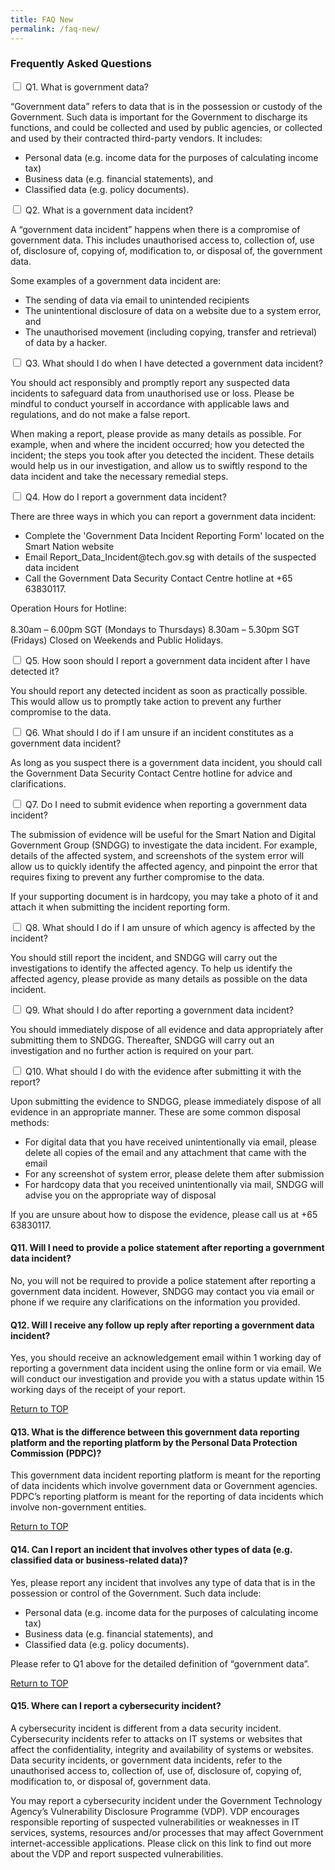 ```yaml
---
title: FAQ New
permalink: /faq-new/
---
```


<div class="row">
		<div class="col is-8 is-offset-2 print-content"><h3 id="frequently-asked-questions"><strong>Frequently Asked Questions</strong></h3>
		<div class="courseAccordion">
			<div class="row">
	  			<div class="col">
					<div class="tabs healthWellness">
						<div class="tab">
							<input type="checkbox" id="chck_Q1" />
							<label class="tab-label" for="chck_Q1">Q1. What is government data?</label>
							<div class="tab-content"><p>“Government data” refers to data that is in the possession or custody of the Government. Such data is important for the Government to discharge its functions, and could be collected and used by public agencies, or collected and used by their contracted third-party vendors. It includes:<ul>
<li>Personal data (e.g. income data for the purposes of calculating income tax)</li>
<li>Business data (e.g. financial statements), and</li>
<li>Classified data (e.g. policy documents).</li></ul></p>
							</div>										
						</div>				
						<div class="tab">
							<input type="checkbox" id="chck_Q2" />
							<label class="tab-label" for="chck_Q2">Q2. What is a government data incident?</label>
							<div class="tab-content"><p>A “government data incident” happens when there is a compromise of government data. This includes unauthorised access to, collection of, use of, disclosure of, copying of, modification to, or disposal of, the government data.
</p><p>Some examples of a government data incident are:<ul>
<li>The sending of data via email to unintended recipients</li>
<li>The unintentional disclosure of data on a website due to a system error, and</li>
<li>The unauthorised movement (including copying, transfer and retrieval) of data by a hacker.</li></ul></p>
							</div>
						</div>
						<div class="tab">
							<input type="checkbox" id="chck_Q3" />
							<label class="tab-label" for="chck_Q3">Q3. What should I do when I have detected a government data incident?</label>
							<div class="tab-content"><p>You should act responsibly and promptly report any suspected data incidents to safeguard data from unauthorised use or loss. Please be mindful to conduct yourself in accordance with applicable laws and regulations, and do not make a false report.
</p><p>When making a report, please provide as many details as possible. For example, when and where the incident occurred; how you detected the incident; the steps you took after you detected the incident. These details would help us in our investigation, and allow us to swiftly respond to the data incident and take the necessary remedial steps.</p>
							</div>					
						</div>
						<div class="tab">
							<input type="checkbox" id="chck_Q4" />
							<label class="tab-label" for="chck_Q4">Q4. How do I report a government data incident?</label>
							<div class="tab-content"><p>There are three ways in which you can report a government data incident:<ul>
<li>Complete the 'Government Data Incident Reporting Form' located on the Smart Nation website</li>
<li>Email Report_Data_Incident@tech.gov.sg with details of the suspected data incident</li>
<li>Call the Government Data Security Contact Centre hotline at +65 63830117.</li></ul>
Operation Hours for Hotline:<br><br>
8.30am – 6.00pm SGT (Mondays to Thursdays)
8.30am – 5.30pm SGT (Fridays)
Closed on Weekends and Public Holidays.</p>
							</div>					
						</div>
						<div class="tab">
							<input type="checkbox" id="chck_Q5" />
							<label class="tab-label" for="chck_Q5">Q5. How soon should I report a government data incident after I have detected it?</label>
							<div class="tab-content"><p>You should report any detected incident as soon as practically possible. This would allow us to promptly take action to prevent any further compromise to the data.</p>
							</div>					
						</div>
						<div class="tab">
							<input type="checkbox" id="chck_Q6" />
							<label class="tab-label" for="chck_Q6">Q6. What should I do if I am unsure if an incident constitutes as a government data incident?</label>
							<div class="tab-content"><p>As long as you suspect there is a government data incident, you should call the Government Data Security Contact Centre hotline for advice and clarifications.</p>
							</div>					
						</div>
				  		<div class="tab">
							<input type="checkbox" id="chck_Q7" />
							<label class="tab-label" for="chck_Q7">Q7. Do I need to submit evidence when reporting a government data incident?</label>
							<div class="tab-content"><p>The submission of evidence will be useful for the Smart Nation and Digital Government Group (SNDGG) to investigate the data incident. For example, details of the affected system, and screenshots of the system error will allow us to quickly identify the affected agency, and pinpoint the error that requires fixing to prevent any further compromise to the data.
</p><p>If your supporting document is in hardcopy, you may take a photo of it and attach it when submitting the incident reporting form.</p>
							</div>					
						</div>
				  		<div class="tab">
							<input type="checkbox" id="chck_Q8" />
							<label class="tab-label" for="chck_Q8">Q8. What should I do if I am unsure of which agency is affected by the incident?</label>
							<div class="tab-content"><p>You should still report the incident, and SNDGG will carry out the investigations to identify the affected agency. To help us identify the affected agency, please provide as many details as possible on the data incident.</p>
							</div>					
						</div>
						<div class="tab">
							<input type="checkbox" id="chck_Q9" />
							<label class="tab-label" for="chck_Q9">Q9. What should I do after reporting a government data incident?</label>
							<div class="tab-content"><p>You should immediately dispose of all evidence and data appropriately after submitting them to SNDGG. Thereafter, SNDGG will carry out an investigation and no further action is required on your part.</p>
							</div>					
						</div>
						<div class="tab">
							<input type="checkbox" id="chck_Q10" />
							<label class="tab-label" for="chck_Q10">Q10. What should I do with the evidence after submitting it with the report?</label>
							<div class="tab-content"><p>Upon submitting the evidence to SNDGG, please immediately dispose of all evidence in an appropriate manner. These are some common disposal methods:<ul>
<li>For digital data that you have received unintentionally via email, please delete all copies of the email and any attachment that came with the email</li>
<li>For any screenshot of system error, please delete them after submission</li>
<li>For hardcopy data that you received unintentionally via mail, SNDGG will advise you on the appropriate way of disposal</li></ul>
If you are unsure about how to dispose the evidence, please call us at +65 63830117.</p>
							</div>					
						</div>
					</div>
				</div>
			</div>
		</div>
	</div>


#### **Q11. Will I need to provide a police statement after reporting a government data incident?**

No, you will not be required to provide a police statement after reporting a government data incident. However, SNDGG may contact you via email or phone if we require any clarifications on the information you provided.

#### **Q12. Will I receive any follow up reply after reporting a government data incident?**

Yes, you should receive an acknowledgement email within 1 working day of reporting a government data incident using the online form or via email. We will conduct our investigation and provide you with a status update within 15 working days of the receipt of your report.

[Return to TOP](#frequently-asked-questions)

#### **Q13. What is the difference between this government data reporting platform and the reporting platform by the Personal Data Protection Commission (PDPC)?**

This government data incident reporting platform is meant for the reporting of data incidents which involve government data or Government agencies. PDPC’s reporting platform is meant for the reporting of data incidents which involve non-government entities.

[Return to TOP](#frequently-asked-questions)

#### **Q14. Can I report an incident that involves other types of data (e.g. classified data or business-related data)?**

Yes, please report any incident that involves any type of data that is in the possession or control of the Government. Such data include:
- Personal data (e.g. income data for the purposes of calculating income tax)
- Business data (e.g. financial statements), and 
- Classified data (e.g. policy documents).

Please refer to Q1 above for the detailed definition of “government data”.

[Return to TOP](#frequently-asked-questions)

#### **Q15. Where can I report a cybersecurity incident?**

A cybersecurity incident is different from a data security incident. Cybersecurity incidents refer to attacks on IT systems or websites that affect the confidentiality, integrity and availability of systems or websites. Data security incidents, or government data incidents, refer to the unauthorised access to, collection of, use of, disclosure of, copying of, modification to, or disposal of, government data.

You may report a cybersecurity incident under the Government Technology Agency’s Vulnerability Disclosure Programme (VDP). VDP encourages responsible reporting of suspected vulnerabilities or weaknesses in IT services, systems, resources and/or processes that may affect Government internet-accessible applications. Please click on this link to find out more about the VDP and report suspected vulnerabilities.
